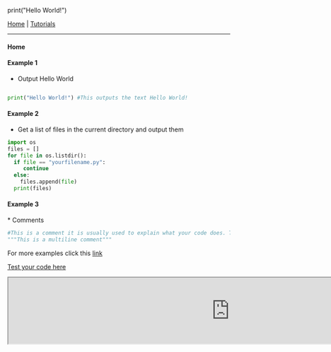 <p>print("Hello World!")</p>

<a href="https://pytutorials.github.io">Home</a> <a>|</a> <a href="https://pytutorials.github.io/tutorials">Tutorials</a>
<hr/>
<script src="404.js"></script>

#### Home

#### Example 1

* Output Hello World

```python

print("Hello World!") #This outputs the text Hello World!
```

#### Example 2
* Get a list of files in the current directory and output them

```python
import os
files = []
for file in os.listdir():
  if file == "yourfilename.py":
     continue
  else:
    files.append(file)
  print(files)
 ```
 
 <h4>Example 3</h4>
* Comments

```python
#This is a comment it is usually used to explain what your code does. The computer ignores this.
"""This is a multiline comment"""
```
For more examples click this [link](tutorials/index)

[Test your code here](https://onlinegdb.com)

<iframe src="https://pytutorials5.wordpress.com/2023/05/14/blog/" width="1000px"></iframe>
